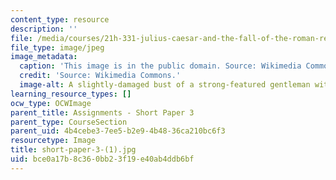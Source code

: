 ```yaml
---
content_type: resource
description: ''
file: /media/courses/21h-331-julius-caesar-and-the-fall-of-the-roman-republic-spring-2016/bce0a17b8c360bb23f19e40ab4ddb6bf_short-paper-3-1.jpg
file_type: image/jpeg
image_metadata:
  caption: 'This image is in the public domain. Source: Wikimedia Commons.'
  credit: 'Source: Wikimedia Commons.'
  image-alt: A slightly-damaged bust of a strong-featured gentleman with thick hair.
learning_resource_types: []
ocw_type: OCWImage
parent_title: Assignments - Short Paper 3
parent_type: CourseSection
parent_uid: 4b4cebe3-7ee5-b2e9-4b48-36ca210bc6f3
resourcetype: Image
title: short-paper-3-(1).jpg
uid: bce0a17b-8c36-0bb2-3f19-e40ab4ddb6bf
---
```

